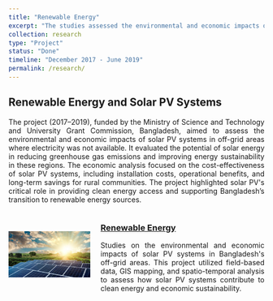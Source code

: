```yaml
---
title: "Renewable Energy" 
excerpt: "The studies assessed the environmental and economic impacts of solar PV systems in off-grid areas where electricity was not available. These studies used field-based data including GIS-based mapping and spatio-temporal data analysis to investigate the impact of solar PV systems in Bangladesh."
collection: research
type: "Project"
status: "Done"
timeline: "December 2017 - June 2019"
permalink: /research/
---
```


## Renewable Energy and Solar PV Systems

<p style='text-align: justify;'>
The project (2017–2019), funded by the Ministry of Science and Technology and University Grant Commission, Bangladesh, aimed to assess the environmental and economic impacts of solar PV systems in off-grid areas where electricity was not available. It evaluated the potential of solar energy in reducing greenhouse gas emissions and improving energy sustainability in these regions. The economic analysis focused on the cost-effectiveness of solar PV systems, including installation costs, operational benefits, and long-term savings for rural communities. The project highlighted solar PV's critical role in providing clean energy access and supporting Bangladesh’s transition to renewable energy sources.
</p>

<div style="display: flex; align-items: center;">
    <div style="flex: 1;">
        <img src='/images/Renewable-energy.png' alt="Renewable Energy Project" style="width:100%;">
    </div>
    <div style="flex: 2; padding-left: 20px;">
        <h3><a href="/research/">Renewable Energy</a></h3>
        <p style='text-align: justify;'>
            Studies on the environmental and economic impacts of solar PV systems in Bangladesh's off-grid areas. This project utilized field-based data, GIS mapping, and spatio-temporal analysis to assess how solar PV systems contribute to clean energy and economic sustainability.
        </p>
    </div>
</div>
